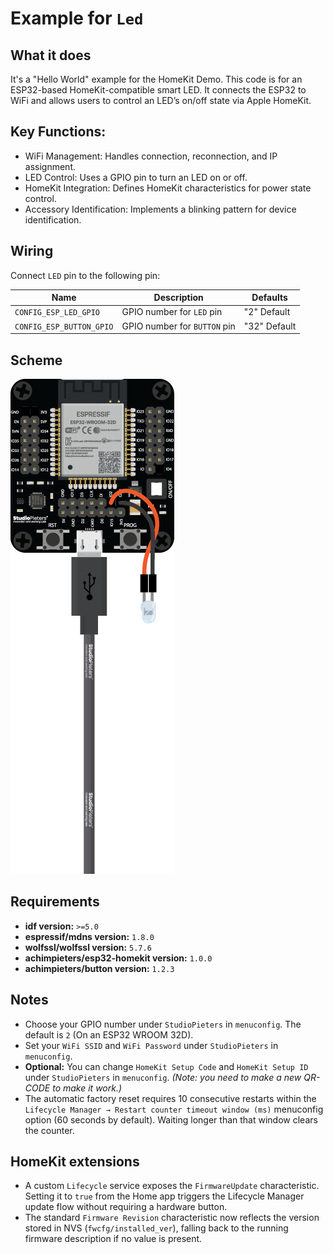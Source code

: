 # Example for `Led`

## What it does

It's a "Hello World" example for the HomeKit Demo. This code is for an ESP32-based HomeKit-compatible smart LED. It connects the ESP32 to WiFi and allows users to control an LED’s on/off state via Apple HomeKit.

## Key Functions:
- WiFi Management: Handles connection, reconnection, and IP assignment.
- LED Control: Uses a GPIO pin to turn an LED on or off.
- HomeKit Integration: Defines HomeKit characteristics for power state control.
- Accessory Identification: Implements a blinking pattern for device identification.

## Wiring

Connect `LED` pin to the following pin:

| Name | Description | Defaults |
|------|-------------|----------|
| `CONFIG_ESP_LED_GPIO` | GPIO number for `LED` pin | "2" Default |
| `CONFIG_ESP_BUTTON_GPIO` | GPIO number for `BUTTON` pin | "32" Default |

## Scheme

![HomeKit LED](https://raw.githubusercontent.com/AchimPieters/esp32-homekit-demo/refs/heads/main/examples/led/scheme.png)

## Requirements

- **idf version:** `>=5.0`
- **espressif/mdns version:** `1.8.0`
- **wolfssl/wolfssl version:** `5.7.6`
- **achimpieters/esp32-homekit version:** `1.0.0`
- **achimpieters/button version:** `1.2.3`

## Notes

- Choose your GPIO number under `StudioPieters` in `menuconfig`. The default is `2` (On an ESP32 WROOM 32D).
- Set your `WiFi SSID` and `WiFi Password` under `StudioPieters` in `menuconfig`.
- **Optional:** You can change `HomeKit Setup Code` and `HomeKit Setup ID` under `StudioPieters` in `menuconfig`. _(Note: you need to make a new QR-CODE to make it work.)_
- The automatic factory reset requires 10 consecutive restarts within the
  `Lifecycle Manager → Restart counter timeout window (ms)` menuconfig option
  (60 seconds by default). Waiting longer than that window clears the counter.

## HomeKit extensions

- A custom `Lifecycle` service exposes the `FirmwareUpdate` characteristic. Setting it to `true` from the Home app triggers the Lifecycle Manager update flow without requiring a hardware button.
- The standard `Firmware Revision` characteristic now reflects the version stored in NVS (`fwcfg/installed_ver`), falling back to the running firmware description if no value is present.
